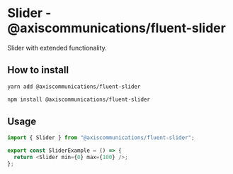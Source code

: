 # Slider - @axiscommunications/fluent-slider

Slider with extended functionality.

## How to install

```sh
yarn add @axiscommunications/fluent-slider
```

```sh
npm install @axiscommunications/fluent-slider
```

## Usage

```ts
import { Slider } from "@axiscommunications/fluent-slider";

export const SliderExample = () => {
  return <Slider min={0} max={100} />;
};
```
